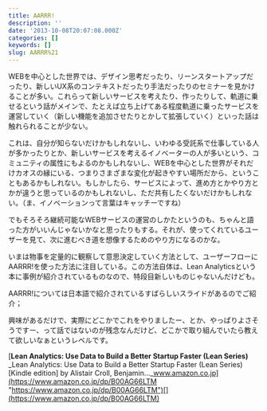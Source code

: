 ```yaml
---
title: AARRR!
description: ''
date: '2013-10-08T20:07:08.000Z'
categories: []
keywords: []
slug: AARRR%21
---
```

WEBを中心とした世界では、デザイン思考だったり、リーンスタートアップだったり、新しいUX系のコンテキストだったり手法だったりのセミナーを見かけることが多い。これらって新しいサービスを考えたり、作ったりして、軌道に乗せるという話がメインで、たとえば立ち上げてある程度軌道に乗ったサービスを運営していく（新しい機能を追加させたりとかして拡張していく）といった話は触れられることが少ない。

これは、自分が知らないだけかもしれないし、いわゆる受託系で仕事している人が多かったりとか、新しいサービスを考えるイノベーターの人が多いという、コミュニティの属性にもよるのかもしれないし、WEBを中心とした世界がそれだけカオスの縁にいる、つまりさまざまな変化が起きやすい場所だから、ということもあるかもしれない。もしかしたら、サービスによって、進め方とかやり方とかが違うと思っているのかもしれないし、ただ共有したくないだけかもしれない。（ま、イノベーションって言葉はキャッチーですね）

でもそろそろ継続可能なWEBサービスの運営のしかたというのも、ちゃんと語った方がいいんじゃないかなと思ったりもする。それが、使ってくれているユーザーを見て、次に進むべき道を想像するためのやり方になるのかな。

いまは物事を定量的に観察して意思決定していく方法として、ユーザーフローにAARRR!を使った方法に注目している。この方法自体は、Lean Analyticsという本に事例が紹介されているものなので、特段目新しいものじゃないんだけども。

AARRR!については日本語で紹介されているすばらしいスライドがあるのでご紹介；

興味があるだけで、実際にどこかでこれをやりましたー、とか、やっぱりよさそうですー、って話ではないのが残念なんだけど、どこかで取り組んでいたら教えて欲しいなぁというレベルです。

[**Lean Analytics: Use Data to Build a Better Startup Faster (Lean Series)**  
_Lean Analytics: Use Data to Build a Better Startup Faster (Lean Series) \[Kindle edition\] by Alistair Croll, Benjamin…_www.amazon.co.jp](https://www.amazon.co.jp/dp/B00AG66LTM "https://www.amazon.co.jp/dp/B00AG66LTM")[](https://www.amazon.co.jp/dp/B00AG66LTM)